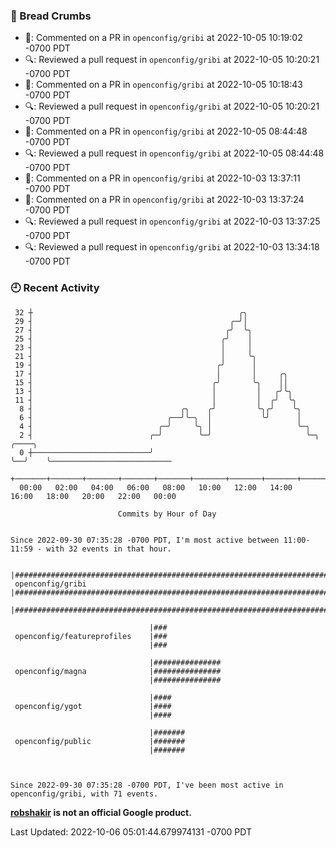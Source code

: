 ### 🍞 Bread Crumbs

 * 💬: Commented on a PR in  `openconfig/gribi` at 2022-10-05 10:19:02 -0700 PDT
 * 🔍: Reviewed a pull request in  `openconfig/gribi` at 2022-10-05 10:20:21 -0700 PDT
 * 💬: Commented on a PR in  `openconfig/gribi` at 2022-10-05 10:18:43 -0700 PDT
 * 🔍: Reviewed a pull request in  `openconfig/gribi` at 2022-10-05 10:20:21 -0700 PDT
 * 💬: Commented on a PR in  `openconfig/gribi` at 2022-10-05 08:44:48 -0700 PDT
 * 🔍: Reviewed a pull request in  `openconfig/gribi` at 2022-10-05 08:44:48 -0700 PDT
 * 💬: Commented on a PR in  `openconfig/gribi` at 2022-10-03 13:37:11 -0700 PDT
 * 💬: Commented on a PR in  `openconfig/gribi` at 2022-10-03 13:37:24 -0700 PDT
 * 🔍: Reviewed a pull request in  `openconfig/gribi` at 2022-10-03 13:37:25 -0700 PDT
 * 🔍: Reviewed a pull request in  `openconfig/gribi` at 2022-10-03 13:34:18 -0700 PDT

### 🕘 Recent Activity
```
 32 ┼                                              ╭╮
 29 ┤                                            ╭─╯│
 27 ┤                                           ╭╯  ╰╮
 25 ┤                                          ╭╯    │
 23 ┤                                          │     │
 21 ┤                                          │     ╰╮
 19 ┤                                         ╭╯      │
 17 ┤                                         │       │     ╭╮
 15 ┤                                        ╭╯       ╰╮    ││
 13 ┤                                        │         │   ╭╯╰╮
 11 ┤                                        │         │  ╭╯  ╰╮
  8 ┤                                 ╭╮    ╭╯         ╰╮╭╯    ╰╮
  6 ┤                              ╭──╯╰─╮  │           ╰╯      │
  4 ┤                            ╭─╯     ╰╮ │                   ╰─╮
  2 ┤                          ╭─╯        ╰─╯                     ╰─╮  ╭────╮
  0 ┼──────────────────────────╯                                    ╰──╯    ╰───────────────────────────
    +───────+───────+───────+───────+───────+───────+───────+───────+───────+───────+───────+───────+────
  00:00   02:00   04:00   06:00   08:00   10:00   12:00   14:00   16:00   18:00   20:00   22:00   00:00   

						Commits by Hour of Day


Since 2022-09-30 07:35:28 -0700 PDT, I'm most active between 11:00-11:59 - with 32 events in that hour.

```



```
                               |#######################################################################
 openconfig/gribi              |#######################################################################
                               |#######################################################################

                               |###
 openconfig/featureprofiles    |###
                               |###

                               |###############
 openconfig/magna              |###############
                               |###############

                               |####
 openconfig/ygot               |####
                               |####

                               |#######
 openconfig/public             |#######
                               |#######



Since 2022-09-30 07:35:28 -0700 PDT, I've been most active in openconfig/gribi, with 71 events.

```
**[robshakir](mailto:robjs@google.com) is not an official Google product.**  


Last Updated: 2022-10-06 05:01:44.679974131 -0700 PDT
